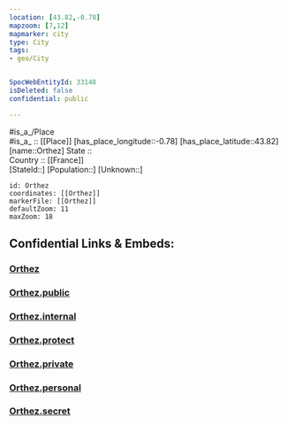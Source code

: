 ```yaml
---
location: [43.82,-0.78] 
mapzoom: [7,12] 
mapmarker: city 
type: City
tags:
- geo/City


SpocWebEntityId: 33148
isDeleted: false
confidential: public

---
```

#is_a_/Place  
#is_a_ :: [[Place]] 
[has_place_longitude::-0.78] 
[has_place_latitude::43.82] 
[name::Orthez] 
State ::  
Country :: [[France]]  
[StateId::] 
[Population::] 
[Unknown::] 


```leaflet
id: Orthez
coordinates: [[Orthez]] 
markerFile: [[Orthez]] 
defaultZoom: 11 
maxZoom: 18
```


## Confidential Links & Embeds: 

### [Orthez](/_Standards/Earth/Continent/Europe/Europe~West/France/regions~France/Nouvelle-Aquitaine/departments~Aquitaine/Landes/communes~Landes/Dax/cities~Dax/Orthez.md) 

### [Orthez.public](/_public/Earth/Continent/Europe/Europe~West/France/regions~France/Nouvelle-Aquitaine/departments~Aquitaine/Landes/communes~Landes/Dax/cities~Dax/Orthez.public.md) 

### [Orthez.internal](/_internal/Earth/Continent/Europe/Europe~West/France/regions~France/Nouvelle-Aquitaine/departments~Aquitaine/Landes/communes~Landes/Dax/cities~Dax/Orthez.internal.md) 

### [Orthez.protect](/_protect/Earth/Continent/Europe/Europe~West/France/regions~France/Nouvelle-Aquitaine/departments~Aquitaine/Landes/communes~Landes/Dax/cities~Dax/Orthez.protect.md) 

### [Orthez.private](/_private/Earth/Continent/Europe/Europe~West/France/regions~France/Nouvelle-Aquitaine/departments~Aquitaine/Landes/communes~Landes/Dax/cities~Dax/Orthez.private.md) 

### [Orthez.personal](/_personal/Earth/Continent/Europe/Europe~West/France/regions~France/Nouvelle-Aquitaine/departments~Aquitaine/Landes/communes~Landes/Dax/cities~Dax/Orthez.personal.md) 

### [Orthez.secret](/_secret/Earth/Continent/Europe/Europe~West/France/regions~France/Nouvelle-Aquitaine/departments~Aquitaine/Landes/communes~Landes/Dax/cities~Dax/Orthez.secret.md)


